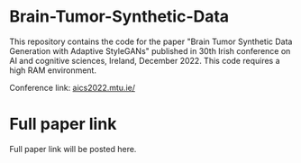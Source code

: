# Brain-Tumor-Synthetic-Data
This repository contains the code for the paper "Brain Tumor Synthetic Data Generation with Adaptive StyleGANs" published in 30th Irish conference on AI and cognitive sciences, Ireland, December 2022.
This code requires a high RAM environment. 


Conference link: [aics2022.mtu.ie/](aics2022.mtu.ie/)

# Full paper link
Full paper link will be posted here. 
